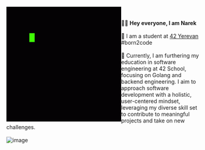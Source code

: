 <picture> <img align="left" src="https://github.com/natamazy/natamazy/blob/main/Code%20Coding%20GIF%20-%20Code%20Coding%20Programming%20-%20Discover%20%26%20Share%20GIFs.gif" width = 300px></picture>
</br></br>
👨‍💻 <b>Hey everyone, I am Narek</b></br></br>
🏫 I am a student at [42 Yerevan](https://42yerevan.am/) #born2code</br></br>
🚀 Currently, I am furthering my education in software engineering at 42 School, focusing on Golang and backend engineering. I aim to approach software development with a holistic, user-centered mindset, leveraging my diverse skill set to contribute to meaningful projects and take on new challenges.
</br></br>
![image](https://www.codewars.com/users/natamazy/badges/large)
